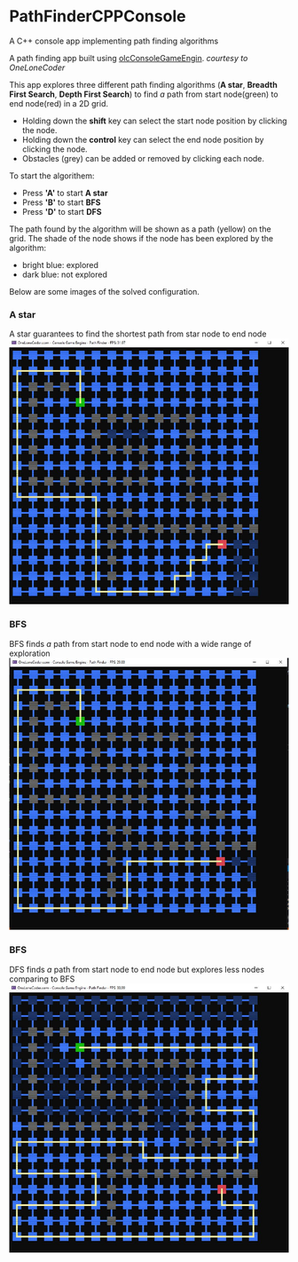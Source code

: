 # PathFinderCPPConsole
A C++ console app implementing path finding algorithms   

A path finding app built using [olcConsoleGameEngin](https://github.com/OneLoneCoder/olcPixelGameEngine). *courtesy to OneLoneCoder*

This app explores three different path finding algorithms (**A star**, **Breadth First Search**, **Depth First Search**) to find *a* path from start node(green) to end node(red) in a 2D grid.

- Holding down the **shift** key can select the start node position by clicking the node.
- Holding down the **control** key can select the end node position by clicking the node.
- Obstacles (grey) can be added or removed by clicking each node.

To start the algorithem:
- Press **'A'** to start **A star** 
- Press **'B'** to start **BFS** 
- Press **'D'** to start **DFS** 

The path found by the algorithm will be shown as a path (yellow) on the grid.
The shade of the node shows if the node has been explored by the algorithm: 
- bright blue: explored
- dark blue: not explored

Below are some images of the solved configuration. 

### A star
A star guarantees to find the shortest path from star node to end node
![a_star](/images/A_star_solved.JPG)

### BFS
BFS finds *a* path from start node to end node with a wide range of exploration  
![bfs](/images/BFS_solved.JPG)

### BFS
DFS finds *a* path from start node to end node but explores less nodes comparing to BFS
![dfs](/images/DFS_solved.JPG)